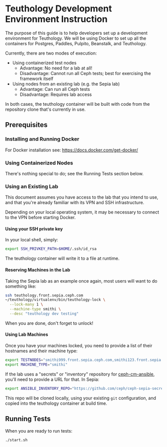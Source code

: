 # Teuthology Development Environment Instruction

The purpose of this guide is to help developers set
up a development environment for Teuthology. We will be using 
Docker to set up all the containers for
Postgres, Paddles, Pulpito, Beanstalk, and Teuthology.

Currently, there are two modes of execution: 

* Using containerized test nodes
  * Advantage: No need for a lab at all!
  * Disadvantage: Cannot run all Ceph tests; best for exercising the framework itself
* Using nodes from an existing lab (e.g. the Sepia lab)
  * Advantage: Can run all Ceph tests
  * Disadvantage: Requires lab access

In both cases, the teuthology container will be built with code from the repository clone that's currently in use.

## Prerequisites

### Installing and Running Docker

For Docker installation see: 
https://docs.docker.com/get-docker/

### Using Containerized Nodes

There's nothing special to do; see the Running Tests section below.

### Using an Existing Lab

This document assumes you have access to the lab that you intend to use, and that you're already familiar with its VPN and SSH infrastructure.

Depending on your local operating system, it may be necessary to connect to the VPN before starting Docker.

#### Using your SSH private key

In your local shell, simply:
```bash
export SSH_PRIVKEY_PATH=$HOME/.ssh/id_rsa
```
The teuthology container will write it to a file at runtime.

#### Reserving Machines in the Lab

Taking the Sepia lab as an example once again, most users will want to do something like:

```bash
ssh teuthology.front.sepia.ceph.com
~/teuthology/virtualenv/bin/teuthology-lock \
  --lock-many 1 \
  --machine-type smithi \
  --desc "teuthology dev testing"
```

When you are done, don't forget to unlock!

#### Using Lab Machines

Once you have your machines locked, you need to provide a list of their hostnames and their machine type:

```bash
export TESTNODES="smithi999.front.sepia.ceph.com,smithi123.front.sepia.ceph.com"
export MACHINE_TYPE="smithi"
```

If the lab uses a "secrets" or "inventory" repository for [ceph-cm-ansible](https://github.com/ceph/ceph-cm-ansible), you'll need to provide a URL for that. In Sepia:
```bash
export ANSIBLE_INVENTORY_REPO="https://github.com/ceph/ceph-sepia-secrets"
```
This repo will be cloned locally, using your existing `git` configuration, and copied into the teuthology container at build time.

## Running Tests

When you are ready to run tests:
```bash
./start.sh
```
